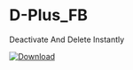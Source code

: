 # D-Plus_FB
Deactivate And Delete Instantly

[![Download](https://custom-icon-badges.herokuapp.com/badge/-Download-green?style=for-the-badge&logo=download&logoColor=white "Download")](https://github.com/Mr-Beta-Version/D-Plus_FB/releases/download/1.4/Dplusfb.1.4.apk)
